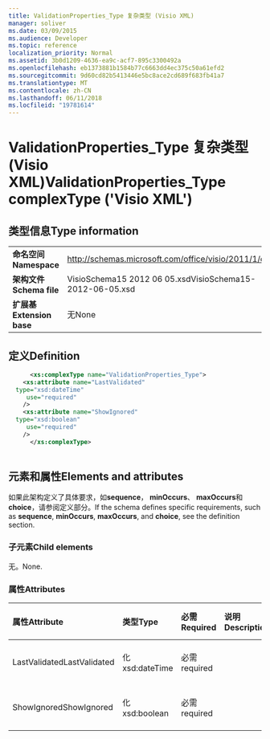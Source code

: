 ```yaml
---
title: ValidationProperties_Type 复杂类型 (Visio XML)
manager: soliver
ms.date: 03/09/2015
ms.audience: Developer
ms.topic: reference
localization_priority: Normal
ms.assetid: 3b0d1209-4636-ea9c-acf7-895c3300492a
ms.openlocfilehash: eb1373881b1584b77c6663dd4ec375c50a61efd2
ms.sourcegitcommit: 9d60cd82b5413446e5bc8ace2cd689f683fb41a7
ms.translationtype: MT
ms.contentlocale: zh-CN
ms.lasthandoff: 06/11/2018
ms.locfileid: "19781614"
---
```

# <a name="validationpropertiestype-complextype-visio-xml"></a><span data-ttu-id="ea27f-102">ValidationProperties_Type 复杂类型 (Visio XML)</span><span class="sxs-lookup"><span data-stu-id="ea27f-102">ValidationProperties_Type complexType ('Visio XML')</span></span>

## <a name="type-information"></a><span data-ttu-id="ea27f-103">类型信息</span><span class="sxs-lookup"><span data-stu-id="ea27f-103">Type information</span></span>

|||
|:-----|:-----|
|<span data-ttu-id="ea27f-104">**命名空间**</span><span class="sxs-lookup"><span data-stu-id="ea27f-104">**Namespace**</span></span> <br/> |http://schemas.microsoft.com/office/visio/2011/1/core  <br/> |
|<span data-ttu-id="ea27f-105">**架构文件**</span><span class="sxs-lookup"><span data-stu-id="ea27f-105">**Schema file**</span></span> <br/> |<span data-ttu-id="ea27f-106">VisioSchema15 2012 06 05.xsd</span><span class="sxs-lookup"><span data-stu-id="ea27f-106">VisioSchema15-2012-06-05.xsd</span></span>  <br/> |
|<span data-ttu-id="ea27f-107">**扩展基**</span><span class="sxs-lookup"><span data-stu-id="ea27f-107">**Extension base**</span></span> <br/> |<span data-ttu-id="ea27f-108">无</span><span class="sxs-lookup"><span data-stu-id="ea27f-108">None</span></span>  <br/> |
   
## <a name="definition"></a><span data-ttu-id="ea27f-109">定义</span><span class="sxs-lookup"><span data-stu-id="ea27f-109">Definition</span></span>

```XML
      <xs:complexType name="ValidationProperties_Type">
    <xs:attribute name="LastValidated"
  type="xsd:dateTime"
     use="required"
    />
    <xs:attribute name="ShowIgnored"
  type="xsd:boolean"
     use="required"
    />
      </xs:complexType>
      
```

## <a name="elements-and-attributes"></a><span data-ttu-id="ea27f-110">元素和属性</span><span class="sxs-lookup"><span data-stu-id="ea27f-110">Elements and attributes</span></span>

<span data-ttu-id="ea27f-111">如果此架构定义了具体要求，如**sequence**， **minOccurs**、 **maxOccurs**和**choice**，请参阅定义部分。</span><span class="sxs-lookup"><span data-stu-id="ea27f-111">If the schema defines specific requirements, such as **sequence**, **minOccurs**, **maxOccurs**, and **choice**, see the definition section.</span></span> 
  
### <a name="child-elements"></a><span data-ttu-id="ea27f-112">子元素</span><span class="sxs-lookup"><span data-stu-id="ea27f-112">Child elements</span></span>

<span data-ttu-id="ea27f-113">无。</span><span class="sxs-lookup"><span data-stu-id="ea27f-113">None.</span></span>
  
### <a name="attributes"></a><span data-ttu-id="ea27f-114">属性</span><span class="sxs-lookup"><span data-stu-id="ea27f-114">Attributes</span></span>

|<span data-ttu-id="ea27f-115">**属性**</span><span class="sxs-lookup"><span data-stu-id="ea27f-115">**Attribute**</span></span>|<span data-ttu-id="ea27f-116">**类型**</span><span class="sxs-lookup"><span data-stu-id="ea27f-116">**Type**</span></span>|<span data-ttu-id="ea27f-117">**必需**</span><span class="sxs-lookup"><span data-stu-id="ea27f-117">**Required**</span></span>|<span data-ttu-id="ea27f-118">**说明**</span><span class="sxs-lookup"><span data-stu-id="ea27f-118">**Description**</span></span>|<span data-ttu-id="ea27f-119">**可能的值**</span><span class="sxs-lookup"><span data-stu-id="ea27f-119">**Possible values**</span></span>|
|:-----|:-----|:-----|:-----|:-----|
|<span data-ttu-id="ea27f-120">LastValidated</span><span class="sxs-lookup"><span data-stu-id="ea27f-120">LastValidated</span></span>  <br/> |<span data-ttu-id="ea27f-121">化</span><span class="sxs-lookup"><span data-stu-id="ea27f-121">xsd:dateTime</span></span>  <br/> |<span data-ttu-id="ea27f-122">必需</span><span class="sxs-lookup"><span data-stu-id="ea27f-122">required</span></span>  <br/> ||<span data-ttu-id="ea27f-123">化类型的值。</span><span class="sxs-lookup"><span data-stu-id="ea27f-123">Values of the xsd:dateTime type.</span></span>  <br/> |
|<span data-ttu-id="ea27f-124">ShowIgnored</span><span class="sxs-lookup"><span data-stu-id="ea27f-124">ShowIgnored</span></span>  <br/> |<span data-ttu-id="ea27f-125">化</span><span class="sxs-lookup"><span data-stu-id="ea27f-125">xsd:boolean</span></span>  <br/> |<span data-ttu-id="ea27f-126">必需</span><span class="sxs-lookup"><span data-stu-id="ea27f-126">required</span></span>  <br/> ||<span data-ttu-id="ea27f-127">化类型的值。</span><span class="sxs-lookup"><span data-stu-id="ea27f-127">Values of the xsd:boolean type.</span></span>  <br/> |
   

